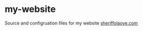 # my-website
Source and configruation files for my website [sheriffolaoye.com](http://sheriffolaoye.com)
